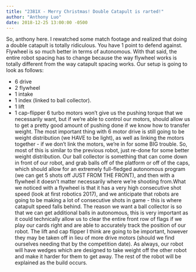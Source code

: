 ```yaml
---
title: "2381X - Merry Christmas! Double Catapult is rarted!"
author: "Anthony Luo"
date: 2018-12-25 13:00:00 -0500
---
```

So, anthony here. I rewatched some match footage and realized that doing a double catapult is totally ridiculous. You have 1 point to defend against. Flywheel is so much better in terms of autonomous. With that said, the entire robot spacing has to change because the way flywheel works is totally different from the way catapult spacing works. Our setup is going to look as follows:
* 6 drive
* 2 flywheel
* 1 intake 
* 1 index (linked to ball collector).
* 1 lift
* 1 cap-flipper
6 turbo motors won’t give us the pushing torque that we necessarily want, but if we’re able to control our motors, should allow us to get a pretty good amount of pushing done if we know how to transfer weight. The most important thing with 6 motor drive is still going to be weight distribution (we HAVE to be light), as well as linking the motors together - if we don’t link the motors, we’re in for some BIG trouble.
So, most of this is similar to the previous robot, just re-done for some better weight distribution. Our ball collector is something that can come down in front of our robot, and grab balls off of the platform or off of the caps, which should allow for an extremely full-fledged autonomous program (we can get 5 shots off JUST FROM THE FRONT), and then with a flywheel it doesn’t matter necessarily where we’re shooting from.What we noticed with a flywheel is that it has a very high consecutive shot speed (look at first robotics 2017), and we anticipate that robots are going to be making a lot of consecutive shots in game - this is where catapult speed falls behind. 
The reason we want a ball collector is so that we can get additional balls in autonomous, this is very important as it could technically allow us to clear the entire front row of flags if we play our cards right and are able to accurately track the position of our robot. The lift and cap flipper I think are going to be important, however they may be taken off in lieu of more drive motors (should we find ourselves needing that by the competition date).
As always, our robot will have wedges which are designed to take weight off the other robot and make it harder for them to get away. The rest of the robot will be explained as the build occurs.
